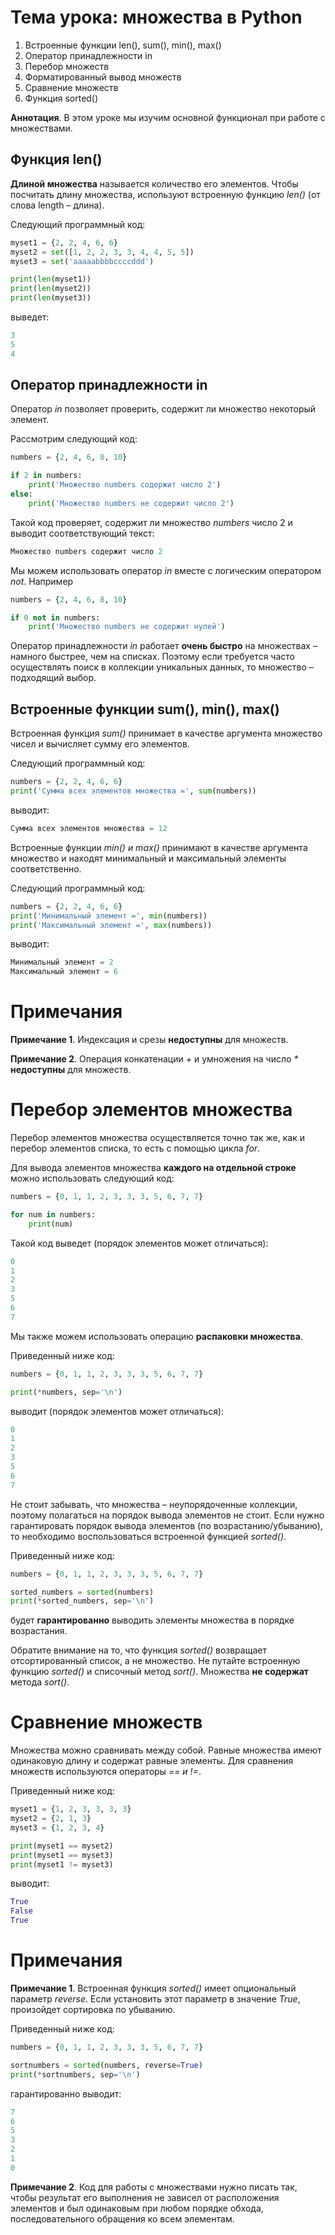 # Тема урока: множества в Python

1. Встроенные функции len(), sum(), min(), max()
2. Оператор принадлежности in
3. Перебор множеств
4. Форматированный вывод множеств
5. Сравнение множеств
6. Функция sorted()

**Аннотация**. В этом уроке мы изучим основной функционал при работе с множествами.

## Функция len()

**Длиной множества** называется количество его элементов. Чтобы посчитать длину множества, используют встроенную функцию _len()_ (от слова length – длина).

Следующий программный код:

```python
myset1 = {2, 2, 4, 6, 6}
myset2 = set([1, 2, 2, 3, 3, 4, 4, 5, 5])
myset3 = set('aaaaabbbbccccddd')

print(len(myset1))
print(len(myset2))
print(len(myset3))
```

выведет:

```python
3
5
4
```

## Оператор принадлежности in

Оператор _in_ позволяет проверить, содержит ли множество некоторый элемент.

Рассмотрим следующий код:

```python
numbers = {2, 4, 6, 8, 10}

if 2 in numbers:
    print('Множество numbers содержит число 2')
else:
    print('Множество numbers не содержит число 2')
```

Такой код проверяет, содержит ли множество _numbers_ число 2 и выводит соответствующий текст:

```python
Множество numbers содержит число 2
```

Мы можем использовать оператор _in_ вместе с логическим оператором _not_. Например

```python
numbers = {2, 4, 6, 8, 10}

if 0 not in numbers:
    print('Множество numbers не содержит нулей')
```

Оператор принадлежности _in_ работает **очень быстро** на множествах – намного быстрее, чем на списках. Поэтому если требуется часто осуществлять поиск в коллекции уникальных данных, то множество – подходящий выбор.

## Встроенные функции sum(), min(), max()

Встроенная функция _sum()_ принимает в качестве аргумента множество чисел и вычисляет сумму его элементов.

Следующий программный код:

```python
numbers = {2, 2, 4, 6, 6}
print('Сумма всех элементов множества =', sum(numbers))
```

выводит:

```python
Сумма всех элементов множества = 12
```

Встроенные функции _min() и max()_ принимают в качестве аргумента множество и находят минимальный и максимальный элементы соответственно.

Следующий программный код:

```python
numbers = {2, 2, 4, 6, 6}
print('Минимальный элемент =', min(numbers))
print('Максимальный элемент =', max(numbers))
```

выводит:

```python
Минимальный элемент = 2
Максимальный элемент = 6
```

# Примечания

**Примечание 1**. Индексация и срезы **недоступны** для множеств.

**Примечание 2**. Операция конкатенации _+_ и умножения на число _\*_ **недоступны** для множеств.

# Перебор элементов множества

Перебор элементов множества осуществляется точно так же, как и перебор элементов списка, то есть с помощью цикла _for_.

Для вывода элементов множества **каждого на отдельной строке** можно использовать следующий код:

```python
numbers = {0, 1, 1, 2, 3, 3, 3, 5, 6, 7, 7}

for num in numbers:
    print(num)
```

Такой код выведет (порядок элементов может отличаться):

```python
0
1
2
3
5
6
7
```

Мы также можем использовать операцию **распаковки множества**.

Приведенный ниже код:

```python
numbers = {0, 1, 1, 2, 3, 3, 3, 5, 6, 7, 7}

print(*numbers, sep='\n')
```

выводит (порядок элементов может отличаться):

```python
0
1
2
3
5
6
7
```

Не стоит забывать, что множества – неупорядоченные коллекции, поэтому полагаться на порядок вывода элементов не стоит. Если нужно гарантировать порядок вывода элементов (по возрастанию/убыванию), то необходимо воспользоваться встроенной функцией _sorted()_.

Приведенный ниже код:

```python
numbers = {0, 1, 1, 2, 3, 3, 3, 5, 6, 7, 7}

sorted_numbers = sorted(numbers)
print(*sorted_numbers, sep='\n')
```

будет **гарантированно** выводить элементы множества в порядке возрастания.

Обратите внимание на то, что функция _sorted()_ возвращает отсортированный список, а не множество. Не путайте встроенную функцию _sorted()_ и списочный метод _sort()_. Множества **не содержат** метода _sort()_.

# Сравнение множеств

Множества можно сравнивать между собой. Равные множества имеют одинаковую длину и содержат равные элементы. Для сравнения множеств используются операторы _== и !=_.

Приведенный ниже код:

```python
myset1 = {1, 2, 3, 3, 3, 3}
myset2 = {2, 1, 3}
myset3 = {1, 2, 3, 4}

print(myset1 == myset2)
print(myset1 == myset3)
print(myset1 != myset3)
```

выводит:

```python
True
False
True
```

# Примечания

**Примечание 1**. Встроенная функция _sorted()_ имеет опциональный параметр _reverse_. Если установить этот параметр в значение _True_, произойдет сортировка по убыванию.

Приведенный ниже код:

```python
numbers = {0, 1, 1, 2, 3, 3, 3, 5, 6, 7, 7}

sortnumbers = sorted(numbers, reverse=True)
print(*sortnumbers, sep='\n')
```

гарантированно выводит:

```python
7
6
5
3
2
1
0
```

**Примечание 2**. Код для работы с множествами нужно писать так, чтобы результат его выполнения не зависел от расположения элементов и был одинаковым при любом порядке обхода, последовательного обращения ко всем элементам.

